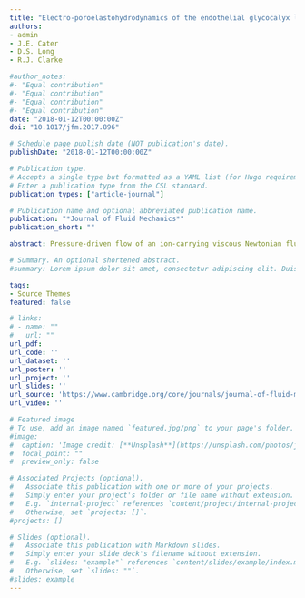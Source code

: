 ```yaml
---
title: "Electro-poroelastohydrodynamics of the endothelial glycocalyx layer"
authors:
- admin
- J.E. Cater
- D.S. Long
- R.J. Clarke

#author_notes:
#- "Equal contribution"
#- "Equal contribution"
#- "Equal contribution"
#- "Equal contribution"
date: "2018-01-12T00:00:00Z"
doi: "10.1017/jfm.2017.896"

# Schedule page publish date (NOT publication's date).
publishDate: "2018-01-12T00:00:00Z"

# Publication type.
# Accepts a single type but formatted as a YAML list (for Hugo requirements).
# Enter a publication type from the CSL standard.
publication_types: ["article-journal"]

# Publication name and optional abbreviated publication name.
publication: "*Journal of Fluid Mechanics*"
publication_short: ""

abstract: Pressure-driven flow of an ion-carrying viscous Newtonian fluid through a non-uniformly shaped channel coated with a charged deformable porous layer, as a model for blood flow through microvessels that are lined with an endothelial glycocalyx layer (EGL) is considered. The EGL is negatively charged and electrically interacts with ions dissolved in the blood plasma. The focus here is on the interplay between electrochemical effects, and the pressure-driven flow through the microvessel. To analyse these effects we use triphasic mixture theory (TMT) which describes the coupled dynamics of the fluid phase, the elastic EGL, ion transport within the fluid and electric fields within the microvessel. The resulting equations are solved numerically using a coupled boundary–finite element method (BEM-FEM) scheme. However, in the physiological regime considered here, ion concentrations and electric potentials vary rapidly over a thin transitional region (Debye layer) that straddles the lumen–EGL interface, which is difficult to resolve numerically. Accordingly we analyse this region asymptotically, to determine effective jump conditions across the interface for BEM-FEM computations within the bulk EGL/lumen. Our results demonstrate that ion–EGL electrical interactions can influence the near-wall flow, causing it to become reversed. This alters the stresses exerted upon the vessel wall, which has implications for the hypothesised role of the EGL as a transmitter of mechanical signals from the blood flow to the endothelial vessel surface.

# Summary. An optional shortened abstract.
#summary: Lorem ipsum dolor sit amet, consectetur adipiscing elit. Duis posuere tellus ac convallis placerat. Proin tincidunt magna sed ex sollicitudin condimentum.

tags:
- Source Themes
featured: false

# links:
# - name: ""
#   url: ""
url_pdf: 
url_code: ''
url_dataset: ''
url_poster: ''
url_project: ''
url_slides: ''
url_source: 'https://www.cambridge.org/core/journals/journal-of-fluid-mechanics/article/abs/electroporoelastohydrodynamics-of-the-endothelial-glycocalyx-layer/883948B349BCF68DBD2360D8F856A01F'
url_video: ''

# Featured image
# To use, add an image named `featured.jpg/png` to your page's folder. 
#image:
#  caption: 'Image credit: [**Unsplash**](https://unsplash.com/photos/jdD8gXaTZsc)'
#  focal_point: ""
#  preview_only: false

# Associated Projects (optional).
#   Associate this publication with one or more of your projects.
#   Simply enter your project's folder or file name without extension.
#   E.g. `internal-project` references `content/project/internal-project/index.md`.
#   Otherwise, set `projects: []`.
#projects: []

# Slides (optional).
#   Associate this publication with Markdown slides.
#   Simply enter your slide deck's filename without extension.
#   E.g. `slides: "example"` references `content/slides/example/index.md`.
#   Otherwise, set `slides: ""`.
#slides: example
---
```


